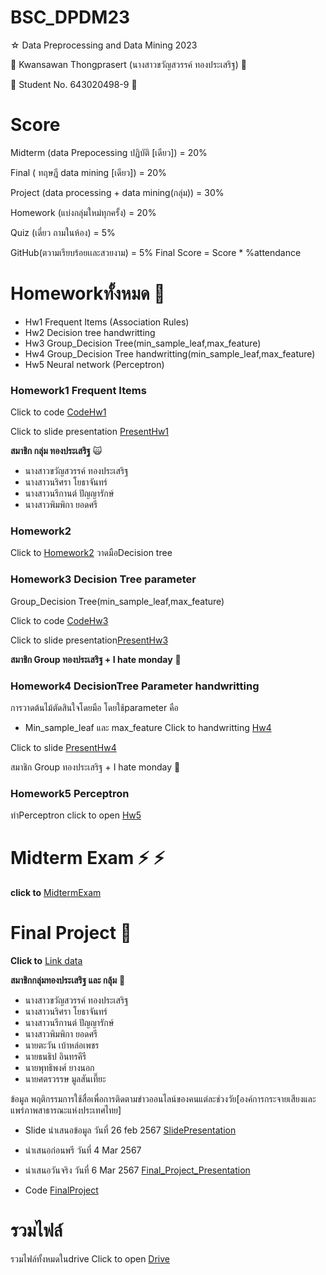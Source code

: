 
# BSC_DPDM23

☆ Data Preprocessing and Data Mining 2023 

:ribbon: Kwansawan Thongprasert (นางสาวขวัญสวรรค์ ทองประเสริฐ) :ribbon:

:ribbon: Student No. 643020498-9  :ribbon:


# Score
Midterm (data Prepocessing ปฏิบัติ [เดียว]) = 20%

Final ( ทฤษฏี data mining [เดียว]) = 20%

Project (data processing + data mining(กลุ่ม)) = 30%

Homework (แบ่งกลุ่มใหม่ทุกครั้ง) = 20%

Quiz (เดี่ยว ถามในห้อง) = 5%

GitHub(ตวามเรียบร้อยเเละสวยงาม) = 5% Final Score = Score * %attendance

# Homeworkทั้งหมด :pencil:
+ Hw1 Frequent Items (Association Rules)
+ Hw2 Decision tree handwritting
+ Hw3 Group_Decision Tree(min_sample_leaf,max_feature) 
+ Hw4 Group_Decision Tree handwritting(min_sample_leaf,max_feature)
+ Hw5 Neural network (Perceptron)
### Homework1 Frequent Items

Click to code [CodeHw1](https://github.com/kwansawanth/BSC_DPDM23/blob/main/Frequent_Patterns_(Association_Rules).ipynb)

Click to slide presentation [PresentHw1](https://github.com/kwansawanth/BSC_DPDM23/blob/main/Marketbasket_compressed.pdf)

**สมาชิก กลุ่ม ทองประเสริฐ**  :scream_cat:

+ นางสาวขวัญสวรรค์ ทองประเสริฐ
+ นางสาวนริศรา โยธาจันทร์
+ นางสาวนรีกานต์ ปัญญารักษ์
+ นางสาวพิมพิกา ยอดศรี
### Homework2   

Click to  [Homework2](https://github.com/kwansawanth/BSC_DPDM23/blob/main/Hw2.pdf) 
วาดมือDecision tree

### Homework3 Decision Tree parameter
Group_Decision Tree(min_sample_leaf,max_feature) 

Click to code [CodeHw3](https://github.com/kwansawanth/BSC_DPDM23/blob/main/Classification.ipynb)

Click to slide presentation[PresentHw3](https://www.canva.com/design/DAF8ejkUgWc/qB4EU70aLQGHXQhvQk8N1Q/view?utm_content=DAF8ejkUgWc&utm_campaign=designshare&utm_medium=link&utm_source=editor)

**สมาชิก Group ทองประเสริฐ + I hate monday** :busts_in_silhouette:

### Homework4 DecisionTree Parameter handwritting
การวาดต้นไม้ตัดสินใจโดยมือ โดยใช้parameter คือ 
+ Min_sample_leaf และ max_feature
Click to handwritting  [Hw4](https://github.com/kwansawanth/BSC_DPDM23/blob/main/Hw4-Final-จริงๆจ้า.pdf)

Click to slide [PresentHw4](https://www.canva.com/design/DAGAEi1HviM/8WQr9sTuu2L7vsBccwde5Q/view?utm_content=DAGAEi1HviM&utm_campaign=designshare&utm_medium=link&utm_source=editor)

สมาชิก Group ทองประเสริฐ + I hate monday :busts_in_silhouette:

### Homework5 Perceptron
ทำPerceptron click to open [Hw5](https://github.com/kwansawanth/BSC_DPDM23/blob/main/Homework5.pdf)

# Midterm Exam ⚡ :zap:
  **click to** [MidtermExam](https://github.com/kwansawanth/BSC_DPDM23/blob/main/Midterm_BscDPDM23.ipynb)
# Final Project :information_desk_person:
**Click to** [Link data](https://data.go.th/en/dataset/consumer_insight)

**สมาชิกกลุ่มทองประเสริฐ และ กลุ้ม** :busts_in_silhouette:
+ นางสาวขวัญสวรรค์ ทองประเสริฐ
+ นางสาวนริศรา โยธาจันทร์
+ นางสาวนรีกานต์ ปัญญารักษ์
+ นางสาวพิมพิกา ยอดศรี
+ นายตะวัน เบ้าหล่อเพชร
+ นายธนธิป อินทรคีรี
+ นายพุทธิพงศ์ ยางนอก 
+ นายศตรวรรษ มูลสันเที๊ยะ

ข้อมูล พฤติกรรมการใช้สื่อเพื่อการติดตามข่าวออนไลน์ของคนแต่ละช่วงวัย[องค์การกระจายเสียงและแพร่ภาพสาธารณะแห่งประเทศไทย]

+ Slide นำเสนอข้อมูล วันที่ 26 feb 2567 [SlidePresentation](https://www.canva.com/design/DAF9xVROj5g/MU3QyOEiNPy-GS3r-zhv9w/view?utm_content=DAF9xVROj5g&utm_campaign=designshare&utm_medium=link&utm_source=editor)
+ นำเสนอก่อนพรี วันที่ 4 Mar 2567 
+ นำเสนอวันจริง วันที่ 6 Mar 2567  [Final_Project_Presentation](https://github.com/kwansawanth/BSC_DPDM23/blob/main/Blue%20White%20Modern%20And%20Professional%20Company%20Profile%20Presentation.pdf)

+ Code [FinalProject](https://github.com/kwansawanth/BSC_DPDM23/blob/main/Final_Project.ipynb)

# รวมไฟล์ 

รวมไฟล์ทั้งหมดในdrive Click to open [Drive](https://drive.google.com/drive/folders/1WozvzsLgjTw3_WJ5YiFphDM4dAtCQPxq?usp=share_link)

























